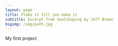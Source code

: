 ```yaml
---
layout: page
title: Flake it till you make it
subtitle: Excerpt from Soulshaping by Jeff Brown
bigimg: /img/path.jpg
---
```


My first project
